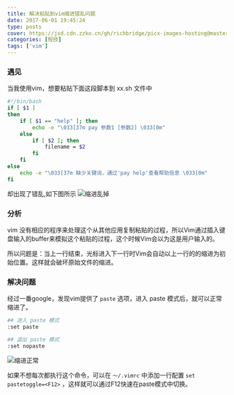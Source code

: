 ```yaml
---
title: 解决粘贴到vim缩进错乱问题
date: 2017-06-01 19:45:24
type: posts
cover: https://jsd.cdn.zzko.cn/gh/richbridge/picx-images-hosting@master/thumbnail/CPA-审计.jpg
categories: [程技]
tags: ['vim']
---
```

### 遇见
当我使用vim，想要粘贴下面这段脚本到 xx.sh 文件中

<!--more-->


```bash
#!/bin/bash
if [ $1 ]
then
    if [ $1 == "help" ]; then
        echo -e "\033[37m pay 参数1 [参数2] \033[0m"
    else
        if [ $2 ]; then
            filename = $2
        fi
    fi
else
    echo -e "\033[37m 缺少关键词，通过'pay help'查看帮助信息 \033[0m"
fi
```
却出现了错乱,如下图所示
![缩进乱掉](http://img.saodiyang.com/FoIefs-sorNDjfPD69gH05is3tc5.png)

### 分析
vim 没有相应的程序来处理这个从其他应用复制粘贴的过程，所以Vim通过插入键盘输入的buffer来模拟这个粘贴的过程，这个时候Vim会以为这是用户输入的。

所以问题是：当上一行结束，光标进入下一行时Vim会自动以上一行的的缩进为初始位置。这样就会破坏原始文件的缩进。

### 解决问题
经过一番google，发现vim提供了 `paste` 选项，进入 paste 模式后，就可以正常缩进了。
```bash
## 进入 paste 模式
:set paste

## 退出 paste 模式
:set nopaste
```
![缩进正常](http://img.saodiyang.com/FpHOECFUPpgkJBKhKE_wcRYvPJ81.png)

如果不想每次都执行这个命令，可以在 `～/.vimrc` 中添加一行配置 `set pastetoggle=<F12>` ，这样就可以通过F12快速在paste模式中切换。
